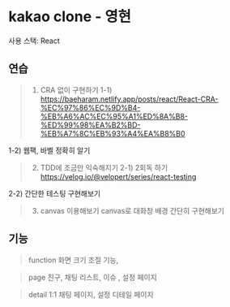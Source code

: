 # kakao clone - 영현

사용 스택: React

## 연습

> 1. CRA 없이 구현하기
>    1-1)
>    https://baeharam.netlify.app/posts/react/React-CRA-%EC%97%86%EC%9D%B4-%EB%A6%AC%EC%95%A1%ED%8A%B8-%ED%99%98%EA%B2%BD-%EB%A7%8C%EB%93%A4%EA%B8%B0

1-2) 웹팩, 바벨 정확히 알기

> 2. TDD에 조금만 익숙해지기
>    2-1) 2회독 하기
>    https://velog.io/@velopert/series/react-testing

2-2) 간단한 테스팅 구현해보기

> 3. canvas 이용해보기
>    canvas로 대화창 배경 간단히 구현해보기

## 기능

> function
> 화면 크기 조절 기능,

> page
> 친구, 채팅 리스트, 이슈 , 설정 페이지

> detail
> 1:1 채팅 페이지, 설정 디테일 페이지

